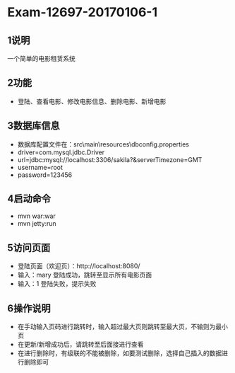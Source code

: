 #	Exam-12697-20170106-1

##	1说明

一个简单的电影租赁系统

##	2功能

* 登陆、查看电影、修改电影信息、删除电影、新增电影

##	3数据库信息

* 数据库配置文件在：src\main\resources\dbconfig.properties
* driver=com.mysql.jdbc.Driver
* url=jdbc:mysql://localhost:3306/sakila?&serverTimezone=GMT
* username=root
* password=123456

##	4启动命令

* mvn war:war
* mvn jetty:run

##	5访问页面

* 登陆页面（欢迎页）：http://localhost:8080/
* 输入：mary 登陆成功，跳转至显示所有电影页面
* 输入：1 登陆失败，提示失败

## 6操作说明

* 在手动输入页码进行跳转时，输入超过最大页则跳转至最大页，不输则为最小页
* 在更新/新增成功后，请跳转至后面接进行查看
* 在进行删除时，有级联的不能被删除，如要测试删除，选择自己插入的数据进行删除即可




